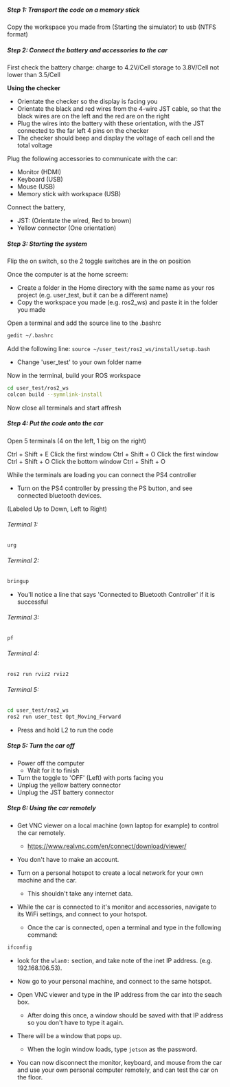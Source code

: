 
##### Step 1: Transport the code on a memory stick
Copy the workspace you made from (Starting the simulator) to usb (NTFS format)

##### Step 2: Connect the battery and accessories to the car
First check the battery charge:
charge to 4.2V/Cell
storage to 3.8V/Cell
not lower than 3.5/Cell

**Using the checker**
- Orientate the checker so the display is facing you
- Orientate the black and red wires from the 4-wire JST cable, so that the black wires are on the left and the red are on the right
- Plug the wires into the battery with these orientation, with the JST connected to the far left 4 pins on the checker
- The checker should beep and display the voltage of each cell and the total voltage

Plug the following accessories to communicate with the car:
- Monitor (HDMI)
- Keyboard (USB)
- Mouse (USB)
- Memory stick with workspace (USB)

Connect the battery, 
- JST: (Orientate the wired, Red to brown)
- Yellow connector (One orientation)

##### Step 3: Starting the system
Flip the on switch, so the 2 toggle switches are in the on position

Once the computer is at the home screem:
- Create a folder in the Home directory with the same name as your ros project (e.g. user_test, but it can be a different name)
- Copy the workspace you made (e.g. ros2_ws) and paste it in the folder you made

Open a terminal and add the source line to the .bashrc
```bash
gedit ~/.bashrc
```
Add the following line:
`source ~/user_test/ros2_ws/install/setup.bash`

- Change 'user_test' to your own folder name

Now in the terminal, build your ROS workspace
```bash
cd user_test/ros2_ws
colcon build --symnlink-install
```
Now close all terminals and start affresh

##### Step 4: Put the code onto the car
Open 5 terminals (4 on the left, 1 big on the right)

Ctrl + Shift + E
Click the first window
Ctrl + Shift + O
Click the first window
Ctrl + Shift + O
Click the bottom window
Ctrl + Shift + O

While the terminals are loading you can connect the PS4 controller
- Turn on the PS4 controller by pressing the PS button, and see connected bluetooth devices.

(Labeled Up to Down, Left to Right)
###### Terminal 1:
```bash
urg
```

###### Terminal 2:

```bash
bringup
```
- You'll notice a line that says 'Connected to Bluetooth Controller' if it is successful
###### Terminal 3:
```bash
pf
```
###### Terminal 4:
```bash
ros2 run rviz2 rviz2
```
###### Terminal 5:

```bash
cd user_test/ros2_ws
ros2 run user_test Opt_Moving_Forward
```

- Press and hold L2 to run the code

##### Step 5: Turn the car off

- Power off the computer
	- Wait for it to finish
- Turn the toggle to 'OFF' (Left) with ports facing you
- Unplug the yellow battery connector
- Unplug the JST battery connector

##### Step 6: Using the car remotely

- Get VNC viewer on a local machine (own laptop for example) to control the car remotely.
	- https://www.realvnc.com/en/connect/download/viewer/
- You don't have to make an account.

- Turn on a personal hotspot to create a local network for your own machine and the car.
	- This shouldn't take any internet data.

- While the car is connected to it's monitor and accessories, navigate to its WiFi settings, and connect to your hotspot.
	- Once the car is connected, open a terminal and type in the following command:

```bash
ifconfig
```

- look for the `wlan0:` section, and take note of the inet IP address. (e.g. 192.168.106.53).

- Now go to  your personal machine, and connect to the same hotspot.
- Open VNC viewer and type in the IP address from the car into the seach box.
	- After doing this once, a window should be saved with that IP address so you don't have to type it again.
- There will be a window that pops up.
	- When the login window loads, type `jetson` as the password.

- You can now disconnect the monitor, keyboard, and mouse from the car and use your own personal computer remotely, and can test the car on the floor.